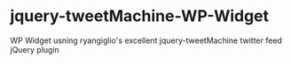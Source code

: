 jquery-tweetMachine-WP-Widget
=============================

WP Widget usning ryangiglio's excellent jquery-tweetMachine twitter feed jQuery plugin